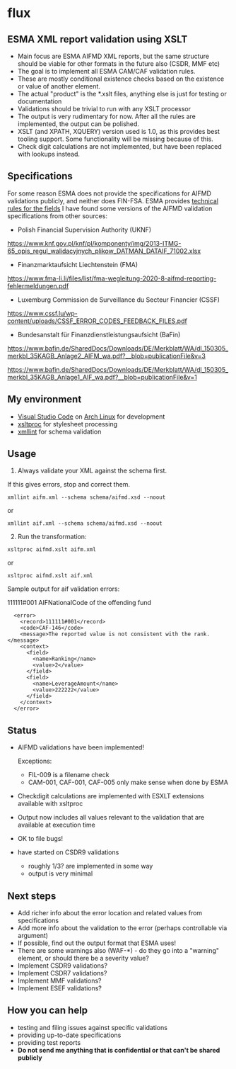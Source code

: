 # flux

## ESMA XML report validation using XSLT

- Main focus are ESMA AIFMD XML reports, but the same structure should be viable for other formats in the future also (CSDR, MMF etc)
- The goal is to implement all ESMA CAM/CAF validation rules.
- These are mostly conditional existence checks based on the existence or value of another element.
- The actual "product" is the *.xslt files, anything else is just for testing or documentation
- Validations should be trivial to run with any XSLT processor
- The output is very rudimentary for now. After all the rules are implemented, the output can be polished.
- XSLT (and XPATH, XQUERY) version used is 1.0, as this provides best tooling support. Some functionality will be missing because of this.
- Check digit calculations are not implemented, but have been replaced with lookups instead.

## Specifications
   For some reason ESMA does not provide the specifications for AIFMD validations publicly, and neither does FIN-FSA.
   ESMA provides [technical rules for the fields](https://www.esma.europa.eu/document/aifmd-reporting-it-technical-guidance-rev-4-updated)
   I have found some versions of the AIFMD validation specifications from other sources:
   
   - Polish Financial Supervision Authority (UKNF)

https://www.knf.gov.pl/knf/pl/komponenty/img/2013-ITMG-65_opis_regul_walidacyjnych_plikow_DATMAN_DATAIF_71002.xlsx

   - Finanzmarktaufsicht Liechtenstein (FMA)

https://www.fma-li.li/files/list/fma-wegleitung-2020-8-aifmd-reporting-fehlermeldungen.pdf

   - Luxemburg Commission de Surveillance du Secteur Financier (CSSF) 

   https://www.cssf.lu/wp-content/uploads/CSSF_ERROR_CODES_FEEDBACK_FILES.pdf
   
   - Bundesanstalt für Finanzdienstleistungsaufsicht (BaFin)
   
   https://www.bafin.de/SharedDocs/Downloads/DE/Merkblatt/WA/dl_150305_merkbl_35KAGB_Anlage2_AIFM_wa.pdf?__blob=publicationFile&v=3
   
   https://www.bafin.de/SharedDocs/Downloads/DE/Merkblatt/WA/dl_150305_merkbl_35KAGB_Anlage1_AIF_wa.pdf?__blob=publicationFile&v=1
   
 
## My environment
   - [Visual Studio Code](https://code.visualstudio.com/) on [Arch Linux](https://www.archlinux.org/) for development
   - [xsltproc](http://xmlsoft.org/XSLT/xsltproc.html) for stylesheet processing
   - [xmllint](http://xmlsoft.org/xmllint.html) for schema validation

## Usage
1) Always validate your XML against the schema first.

If this gives errors, stop and correct them.
``` 
xmllint aifm.xml --schema schema/aifmd.xsd --noout
``` 
or
``` 
xmllint aif.xml --schema schema/aifmd.xsd --noout
``` 

2) Run the transformation:

``` 
xsltproc aifmd.xslt aifm.xml
``` 
or
``` 
xsltproc aifmd.xslt aif.xml
``` 

Sample output for aif validation errors:

111111#001 AIFNationalCode of the offending fund
```
  <error>
    <record>111111#001</record>
    <code>CAF-146</code>
    <message>The reported value is not consistent with the rank.</message>
    <context>
      <field>
        <name>Ranking</name>
        <value>2</value>
      </field>
      <field>
        <name>LeverageAmount</name>
        <value>222222</value>
      </field>
    </context>
  </error>

```

## Status
-  AIFMD validations have been implemented!

	Exceptions: 
    - FIL-009 is a filename check
    - CAM-001, CAF-001, CAF-005 only make sense when done by ESMA


- Checkdigit calculations are implemented with ESXLT extensions available with xsltproc

- Output now includes all values relevant to the validation that are available at execution time

- OK to file bugs!

- have started on CSDR9 validations
	- roughly 1/3? are implemented in some way
	- output is very minimal

## Next steps 
- Add richer info about the error location and related values from specifications
- Add more info about the validation to the error (perhaps controllable via argument)
- If possible, find out the output format that ESMA uses!
- There are some warnings also (WAF-*) - do they go into a "warning" element, or should there be a severity value?
- Implement CSDR9 validations?
- Implement CSDR7 validations?
- Implement MMF validations?
- Implement ESEF validations?


## How you can help
- testing and filing issues against specific validations
- providing up-to-date specifications
- providing test reports 
- **Do not send me anything that is confidential or that can't be shared publicly**


